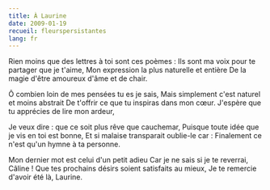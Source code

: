 ```yaml
---
title: À Laurine
date: 2009-01-19
recueil: fleurspersistantes
lang: fr
---
```


Rien moins que des lettres à toi sont ces poèmes :
Ils sont ma voix pour te partager que je t'aime,
Mon expression la plus naturelle et entière
De la magie d'être amoureux d'âme et de chair.

Ô combien loin de mes pensées tu es je sais,
Mais simplement c'est naturel et moins abstrait
De t'offrir ce que tu inspiras dans mon cœur.
J'espère que tu apprécies de lire mon ardeur,

Je veux dire : que ce soit plus rêve que cauchemar,
Puisque toute idée que je vis en toi est bonne,
Et si malaise transparait oublie-le car :
Finalement ce n'est qu'un hymne à ta personne.

Mon dernier mot est celui d'un petit adieu
Car je ne sais si je te reverrai, Câline !
Que tes prochains désirs soient satisfaits au mieux,
Je te remercie d'avoir été là, Laurine.
